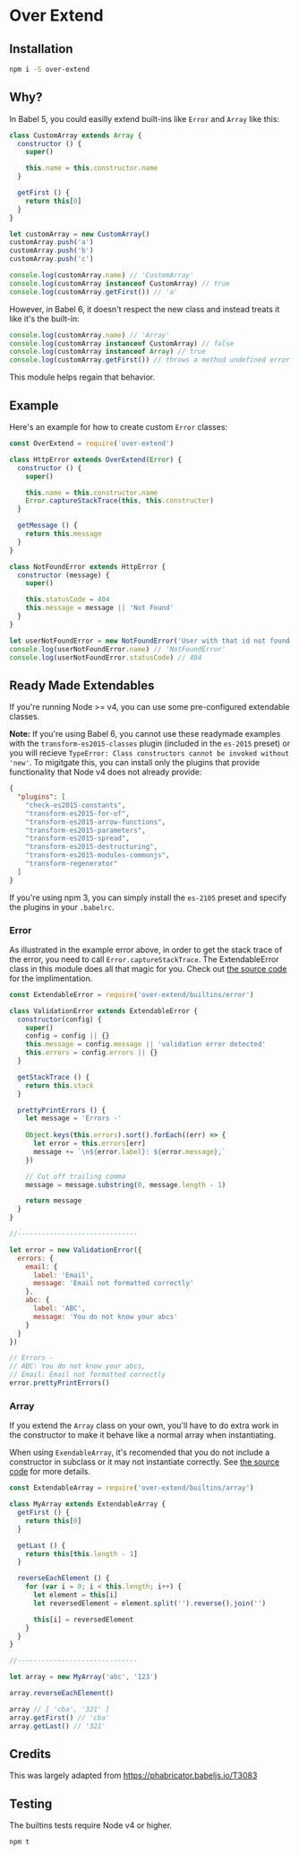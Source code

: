 # Over Extend

## Installation

```bash
npm i -S over-extend
```

## Why?
In Babel 5, you could easilly extend built-ins like `Error` and `Array` like this:

```js
class CustomArray extends Array {
  constructor () {
    super()

    this.name = this.constructor.name
  }

  getFirst () {
    return this[0]
  }
}

let customArray = new CustomArray()
customArray.push('a')
customArray.push('b')
customArray.push('c')

console.log(customArray.name) // 'CustomArray'
console.log(customArray instanceof CustomArray) // true
console.log(customArray.getFirst()) // 'a'
```

However, in Babel 6, it doesn't respect the new class and instead treats it like it's the built-in:

```js
console.log(customArray.name) // 'Array'
console.log(customArray instanceof CustomArray) // false
console.log(customArray instanceof Array) // true
console.log(customArray.getFirst()) // throws a method undefined error
```

This module helps regain that behavior.

## Example

Here's an example for how to create custom `Error` classes:

```js
const OverExtend = require('over-extend')

class HttpError extends OverExtend(Error) {
  constructor () {
    super()

    this.name = this.constructor.name
    Error.captureStackTrace(this, this.constructor)
  }

  getMessage () {
    return this.message
  }
}

class NotFoundError extends HttpError {
  constructor (message) {
    super()

    this.statusCode = 404
    this.message = message || 'Not Found'
  }
}

let userNotFoundError = new NotFoundError('User with that id not found')
console.log(userNotFoundError.name) // 'NotFoundError'
console.log(userNotFoundError.statusCode) // 404
```

## Ready Made Extendables

If you're running Node >= v4, you can use some pre-configured extendable classes. 

**Note:** If you're using Babel 6, you cannot use these readymade examples with the `transform-es2015-classes` plugin (included in the `es-2015` preset) or you will recieve `TypeError: Class constructors cannot be invoked without 'new'`. To migitgate this, you can install only the plugins that provide functionality that Node v4 does not already provide:

```json
{
  "plugins": [
    "check-es2015-constants",
    "transform-es2015-for-of",
    "transform-es2015-arrow-functions",
    "transform-es2015-parameters",
    "transform-es2015-spread",
    "transform-es2015-destructuring",
    "transform-es2015-modules-commonjs",
    "transform-regenerator"
  ]
}
```

If you're using npm 3, you can simply install the `es-2105` preset and specify the plugins in your `.babelrc`.

### Error

As illustrated in the example error above, in order to get the stack trace of the error, you need to call `Error.captureStackTrace`. The ExtendableError class in this module does all that magic for you. Check out [the source code](builtins/error.js) for the implimentation.

```js
const ExtendableError = require('over-extend/builtins/error')

class ValidationError extends ExtendableError {
  constructor(config) {
    super()
    config = config || {}
    this.message = config.message || 'validation error detected'
    this.errors = config.errors || {}
  }

  getStackTrace () {
    return this.stack
  }

  prettyPrintErrors () {
    let message = 'Errors -'
    
    Object.keys(this.errors).sort().forEach((err) => {
      let error = this.errors[err]
      message += `\n${error.label}: ${error.message},`
    })

    // Cut off trailing comma
    message = message.substring(0, message.length - 1)

    return message
  }
}

//------------------------------

let error = new ValidationError({
  errors: {
    email: {
      label: 'Email',
      message: 'Email not formatted correctly'
    },
    abc: {
      label: 'ABC',
      message: 'You do not know your abcs'
    }
  }
})

// Errors -
// ABC: You do not know your abcs,
// Email: Email not formatted correctly
error.prettyPrintErrors()
```

### Array

If you extend the `Array` class on your own, you'll have to do extra work in the constructor to make it behave like a normal array when instantiating. 

When using `ExendableArray`, it's recomended that you do not include a constructor in subclass or it may not instantiate correctly. See [the source code](builtins/array.js) for more details.

```js
const ExtendableArray = require('over-extend/builtins/array')

class MyArray extends ExtendableArray {
  getFirst () {
    return this[0]
  }

  getLast () {
    return this[this.length - 1]
  }

  reverseEachElement () {
    for (var i = 0; i < this.length; i++) {
      let element = this[i]
      let reversedElement = element.split('').reverse().join('')

      this[i] = reversedElement
    }
  }
}

//------------------------------

let array = new MyArray('abc', '123')

array.reverseEachElement()

array // [ 'cba', '321' ]
array.getFirst() // 'cba'
array.getLast() // '321'
```

## Credits

This was largely adapted from https://phabricator.babeljs.io/T3083

## Testing

The builtins tests require Node v4 or higher.

```bash
npm t
```
